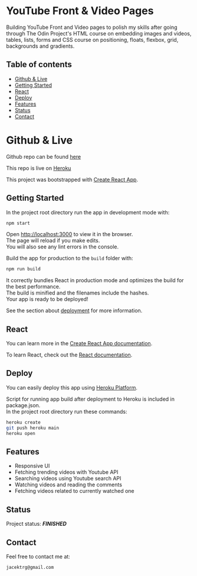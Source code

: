 # YouTube Front & Video Pages

Building YouTube Front and Video pages to polish my skills after going through The Odin Project's HTML course on embedding images and videos, tables, lists, forms and CSS course on positioning, floats, flexbox, grid, backgrounds and gradients.

## Table of contents

- [Github & Live](#github--live)
- [Getting Started](#getting-started)
- [React](#react)
- [Deploy](#deploy)
- [Features](#features)
- [Status](#status)
- [Contact](#contact)

# Github & Live

Github repo can be found [here](https://github.com/gizinski-jacek/youtube-page)

This repo is live on [Heroku](https://youtube-page-102934.herokuapp.com)

This project was bootstrapped with [Create React App](https://github.com/facebook/create-react-app).

## Getting Started

In the project root directory run the app in development mode with:

```bash
npm start
```

Open [http://localhost:3000](http://localhost:3000) to view it in the browser.\
The page will reload if you make edits.\
You will also see any lint errors in the console.

Build the app for production to the `build` folder with:

```bash
npm run build
```

It correctly bundles React in production mode and optimizes the build for the best performance.\
The build is minified and the filenames include the hashes.\
Your app is ready to be deployed!

See the section about [deployment](https://facebook.github.io/create-react-app/docs/deployment) for more information.

## React

You can learn more in the [Create React App documentation](https://facebook.github.io/create-react-app/docs/getting-started).

To learn React, check out the [React documentation](https://reactjs.org/).

## Deploy

You can easily deploy this app using [Heroku Platform](https://devcenter.heroku.com/articles/git).

Script for running app build after deployment to Heroku is included in package.json.\
In the project root directory run these commands:

```bash
heroku create
git push heroku main
heroku open
```

## Features

- Responsive UI
- Fetching trending videos with Youtube API
- Searching videos using Youtube search API
- Watching videos and reading the comments
- Fetching videos related to currently watched one

## Status

Project status: **_FINISHED_**

## Contact

Feel free to contact me at:

```
jacektrg@gmail.com
```
